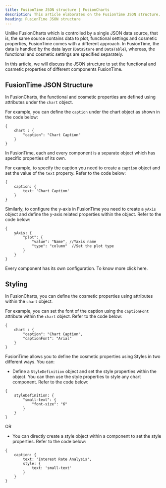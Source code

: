 ```yaml
---
title: FusionTime JSON structure | FusionCharts
description: This article elaborates on the FusionTime JSON structure.
heading: FusionTime JSON structure
---
```


Unlike FusionCharts which is controlled by a single JSON data source, that is, the same source contains data to plot, functional settings and cosmetic properties, FusionTime comes with a different approach. In FusionTime, the data is handled by the data layer (`DataStore` and `DataTable`), whereas, the functional and cosmetic settings are specified separately.

In this article, we will discuss the JSON structure to set the functional and cosmetic properties of different components FusionTime. 

## FusionTime JSON Structure

In FusionCharts, the functional and cosmetic properties are defined using attributes under the `chart` object. 

For example, you can define the `caption` under the chart object as shown in the code below:

```
{
    chart : {
        "caption": "Chart Caption"
    }
}
```

In FusionTime, each and every component is a separate object which has specific properties of its own. 

For example, to specify the caption you need to create a `caption` object and set the value of the `text` property. Refer to the code below:

```
{
    caption: {
        text: 'Chart Caption'
    }
}
```

Similarly, to configure the y-axis in FusionTime you need to create a `yAxis` object and define the y-axis related properties within the object. Refer to the code below:

```
{
	yAxis: {
        "plot": {
            "value": "Name", //Yaxis name
            "type": "column"  //Set the plot type
        }
    }
}
```

Every component has its own configuration. To know more click here.

## Styling 

In FusionCharts, you can define the cosmetic properties using attributes within the `chart` object.

For example, you can set the font of the caption using the `captionFont` attribute within the `chart` object. Refer to the code below:

```
{
    chart : {
        "caption": "Chart Caption",
        "captionFont": "Arial"
    }
}
```

FusionTime allows you to define the cosmetic properties using Styles in two different ways. You can:

* Define a `StyleDefinition` object and set the style properties within the object. You can then use the style properties to style any chart component. Refer to the code below:

```
{
    styleDefinition: {
        "small-text": {
            "font-size": "6"
        }
    }
}
```

OR

* You can directly create a style object within a component to set the style properties. Refer to the code below:

```
{
    caption: {
        text: 'Interest Rate Analysis',
        style: {
            text: 'small-text'
        }
    }
}
```